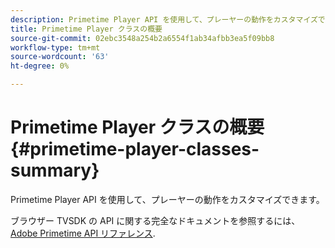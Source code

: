 ```yaml
---
description: Primetime Player API を使用して、プレーヤーの動作をカスタマイズできます。
title: Primetime Player クラスの概要
source-git-commit: 02ebc3548a254b2a6554f1ab34afbb3ea5f09bb8
workflow-type: tm+mt
source-wordcount: '63'
ht-degree: 0%

---
```


# Primetime Player クラスの概要 {#primetime-player-classes-summary}

Primetime Player API を使用して、プレーヤーの動作をカスタマイズできます。

ブラウザー TVSDK の API に関する完全なドキュメントを参照するには、 [Adobe Primetime API リファレンス](https://help.adobe.com/en_US/primetime/api/index.html#api-Adobe_Primetime_API_References).
